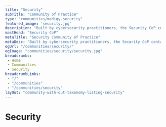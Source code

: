 ```yaml
---
title: "Security"
subTitle: "Community of Practice" 
type: "communities/medigy-security"
featured_image: 'security.jpg'
description: "Built by cybersecurity practitioners, the Security CoP contains valuable resources such as curated articles, original contributions, news and events from the cybersecurity space."
mastHead: "Security CoP"
metaTitle: "Security Community of Practice"
metaDesc: "Built by cybersecurity practitioners, the Security CoP contains valuable resources such as curated articles, original contributions, news and events from the cybersecurity space."
ogUrl: "/communities/security/"
ogImage: "communities/security/security.jpg"
breadcrumbs:
 - Home
 - Communities
 - Security
breadcrumbLinks:
 - "/"
 - "/communities"
 - "/communities/security"
layOut: "community-with-out-taxonomy-listing-security" 
---
```



# Security